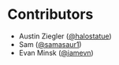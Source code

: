 # Contributors

- Austin Ziegler ([@halostatue][@halostatue])
- Sam ([@samasaur1][@samasaur1])
- Evan Minsk ([@iamevn][@iamevn])

[@halostatue]: https://github.com/halostatue
[@samasaur1]: https://github.com/samasaur1
[@iamevn]: https://github.com/iamevn
